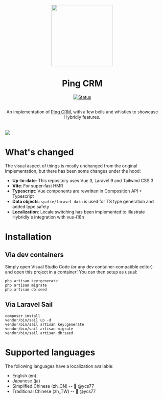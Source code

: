 <p align="center">
  <img src=".github/assets/logo-shadow.svg" style="width:200px;" />
</p>

<h1 align="center">Ping CRM</h1>

<p align="center">
<a href="https://github.com/aminevg/pingcrm-hybridly/actions/workflows/ci.yml"><img alt="Status" src="https://github.com/aminevg/pingcrm-hybridly/actions/workflows/ci.yml/badge.svg"></a>
</p>

<div align="center">
  <br />
  An implementation of <a href="https://github.com/inertiajs/pingcrm/">Ping CRM</a>, with a few bells and whistles to showcase Hybridly features.
  <br />
  <br />
  <br />
</div>

<img src=".github/assets/window.webp">

<br />

# What's changed

The visual aspect of things is mostly unchanged from the original implementation, but there has been some changes under the hood:

- **Up-to-date**: This repository uses Vue 3, Laravel 9 and Tailwind CSS 3
- **Vite**: For super-fast HMR
- **Typescript**: Vue components are rewritten in Composition API + Typescript
- **Data objects**: `spatie/laravel-data` is used for TS type generation and added type safety
- **Localization**: Locale switching has been implemented to illustrate Hybridly's integration with vue-i18n

# Installation

## Via dev containers

Simply open Visual Studio Code (or any dev container-compatible editor) and open this project in a container! You can then setup as usual:

```
php artisan key:generate
php artisan migrate
php artisan db:seed
```

## Via Laravel Sail

```
composer install
vendor/bin/sail up -d
vendor/bin/sail artisan key:generate
vendor/bin/sail artisan migrate
vendor/bin/sail artisan db:seed
```

# Supported languages

The following languages have a localization available:
* English (en)
* Japanese (ja)
* Simplified Chinese (zh_CN) -- 🙏 @ycs77
* Traditional Chinese (zh_TW) -- 🙏 @ycs77

